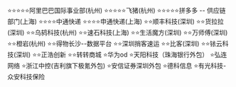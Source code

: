 ⭐⭐⭐⭐⭐阿里巴巴国际事业部(杭州)
⭐⭐⭐⭐⭐飞猪(杭州)
⭐⭐⭐⭐⭐拼多多 -- 供应链部门(上海)
⭐⭐⭐⭐中通快递
⭐⭐⭐⭐申通快递(上海)
⭐⭐顺丰科技(深圳)
⭐⭐货拉拉(深圳)
⭐⭐乌鸫科技(杭州)
⭐⭐速石科技(上海)
⭐⭐生活魔方(深圳)
⭐⭐万师傅(深圳)
⭐⭐橙岩(杭州)
⭐⭐得物长沙--数据平台
⭐⭐深圳捎客速运
⭐⭐比客(深圳)
⭐⭐铱云科技(深圳)
⭐⭐正浩创新
⭐⭐转转商城
⭐华为od
⭐天阳科技（珠海银行外包）
⭐弘连网络
⭐浙江中控(吉利旗下极氪外包)
⭐安信证券深圳外包
⭐德科信息
⭐有光科技-众安科技保险
